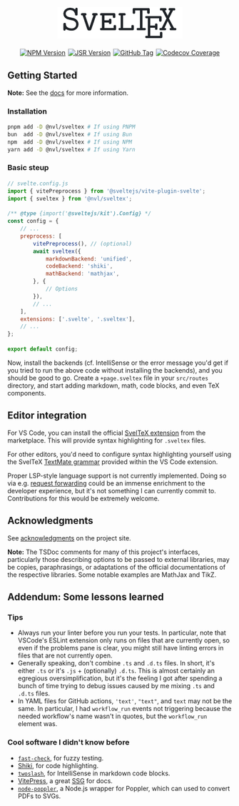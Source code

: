 
<div style="display: flex; flex-direction: column; align-items: center; gap: 3ex; margin-bottom: 4ex;">
<picture style="display: flex; width: calc(30% + 8rem); max-width: min(25rem, 80%);">
    <source media="(prefers-color-scheme: dark)" srcset="https://raw.githubusercontent.com/nvlang/sveltex/main/res/dark/logotype.svg">
    <source media="(prefers-color-scheme: light)" srcset="https://raw.githubusercontent.com/nvlang/sveltex/main/res/light/logotype.svg">
    <img alt="Logotype" src="https://raw.githubusercontent.com/nvlang/sveltex/main/res/light/logotype.svg">
</picture>
<div style="display: flex; column-gap: .4em; justify-content: center; flex-wrap: wrap;">
<span style="display: flex; gap: .4em; justify-content: center; flex-wrap: wrap;">
<a href="https://npmjs.com/@nvl/sveltex">
<img alt="NPM Version" src="https://img.shields.io/badge/@nvl/sveltex-_?style=flat-square&logo=npm&logoColor=white&labelColor=8e433b&color=8e433b&logoSize=auto">
</a>
<a href="https://jsr.io/@nvl/sveltex">
<img alt="JSR Version" src="https://img.shields.io/badge/@nvl/sveltex-_?style=flat-square&labelColor=1A3644&color=1A3644&logo=jsr&logoSize=auto">
</a>
</span>
<span style="display: flex; gap: .4em; justify-content: center; flex-wrap: wrap;">
<a href="https://github.com/nvlang/sveltex"><img alt="GitHub Tag" src="https://img.shields.io/github/v/tag/nvlang/sveltex?style=flat-square&logo=GitHub&logoColor=8D96A0&label=&labelColor=21262d&color=21262d">
</a>
<a href="https://codecov.io/gh/nvlang/sveltex">
<img alt="Codecov Coverage" src="https://img.shields.io/codecov/c/github/nvlang/sveltex?style=flat-square&logo=codecov&label=&logoColor=8D96A0&labelColor=21262d&color=21262d">
</a>
</span>
</div>
</div>


## Getting Started

**Note:** See the [docs](https://sveltex.dev/docs) for more information.


### Installation

```sh
pnpm add -D @nvl/sveltex # If using PNPM
bun  add -D @nvl/sveltex # If using Bun
npm  add -D @nvl/sveltex # If using NPM
yarn add -D @nvl/sveltex # If using Yarn
```


### Basic steup

```js
// svelte.config.js
import { vitePreprocess } from '@sveltejs/vite-plugin-svelte';
import { sveltex } from '@nvl/sveltex';

/** @type {import('@sveltejs/kit').Config} */
const config = {
    // ...
    preprocess: [
        vitePreprocess(), // (optional)
        await sveltex({
            markdownBackend: 'unified',
            codeBackend: 'shiki',
            mathBackend: 'mathjax',
        }, {
            // Options
        }),
        // ...
    ],
    extensions: ['.svelte', '.sveltex'],
    // ...
};

export default config;
```

Now, install the backends (cf. IntelliSense or the error message you'd get if
you tried to run the above code without installing the backends), and you should
be good to go. Create a `+page.sveltex` file in your `src/routes` directory, and
start adding markdown, math, code blocks, and even TeX components.


## Editor integration

For VS Code, you can install the official [SvelTeX extension] from the
marketplace. This will provide syntax highlighting for `.sveltex` files.

For other editors, you'd need to configure syntax highlighting yourself using
the SvelTeX [TextMate grammar] provided within the VS Code extension.

Proper LSP-style language support is not currently implemented. Doing so via
e.g. [request forwarding] could be an immense enrichment to the developer
experience, but it's not something I can currently commit to. Contributions for
this would be extremely welcome.

[SvelTeX extension]: https://marketplace.visualstudio.com/items?itemName=sveltex-preprocessor.sveltex
[TextMate grammar]: https://github.com/nvlang/sveltex/tree/main/extras/vscode-extension/syntaxes
[request forwarding]: https://code.visualstudio.com/api/language-extensions/embedded-languages#request-forwarding


## Acknowledgments

See [acknowledgments] on the project site.

**Note:** The TSDoc comments for many of this project's interfaces, particularly
those describing options to be passed to external libraries, may be copies,
paraphrasings, or adaptations of the official documentations of the respective
libraries. Some notable examples are MathJax and TikZ.

[acknowledgments]: https://sveltex.dev/docs/acknowledgments


## Addendum: Some lessons learned

### Tips

-   Always run your linter before you run your tests. In particular, note that
    VSCode's ESLint extension only runs on files that are currently open, so
    even if the problems pane is clear, you might still have linting errors in
    files that are not currently open.
-   Generally speaking, don't combine `.ts` and `.d.ts` files. In short, it's
    either `.ts` or it's `.js` + (optionally) `.d.ts`. This is almost certainly
    an egregious oversimplification, but it's the feeling I got after spending a
    bunch of time trying to debug issues caused by me mixing `.ts` and `.d.ts`
    files.
-   In YAML files for GitHub actions, `'text'`, `"text"`, and `text` may not be
    the same. In particular, I had `workflow_run` events not triggering because
    the needed workflow's name wasn't in quotes, but the `workflow_run` element
    was.

### Cool software I didn't know before

-   [`fast-check`], for fuzzy testing.
-   [Shiki], for code highlighting.
-   [`twoslash`], for IntelliSense in markdown code blocks.
-   [VitePress], a great [SSG] for docs.
-   [`node-poppler`], a Node.js wrapper for Poppler, which can used to convert
    PDFs to SVGs.

[`fast-check`]: https://fast-check.dev
[Shiki]: https://shiki.style
[`twoslash`]: https://twoslash.netlify.app
[VitePress]: https://vitepress.dev
[SSG]: https://en.wikipedia.org/wiki/Static_site_generator
[`node-poppler`]: https://github.com/Fdawgs/node-poppler
